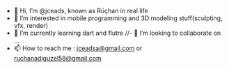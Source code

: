 - 👋 Hi, I’m @jceads, known as Rüçhan in real life
- 👀 I’m interested in mobile programming and 3D modeling stuff(sculpting, vfx, render)
- 🌱 I’m currently learning dart and flutre
//- 💞️ I’m looking to collaborate on ...
- 📫 How to reach me : jceadsa@gmail.com or ruchanadiguzel58@gmail.com

<!---
jceads/jceads is a ✨ special ✨ repository because its `README.md` (this file) appears on your GitHub profile.
You can click the Preview link to take a look at your changes.
--->
